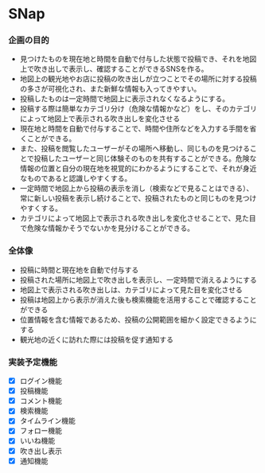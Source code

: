 # SNap

### 企画の目的
* 見つけたものを現在地と時間を自動で付与した状態で投稿でき、それを地図上で吹き出しで表示し、確認することができるSNSを作る。 
* 地図上の観光地やお店に投稿の吹き出しが立つことでその場所に対する投稿の多さが可視化され、また新鮮な情報も入ってきやすい。 
* 投稿したものは一定時間で地図上に表示されなくなるようにする。 
* 投稿する際は簡単なカテゴリ分け（危険な情報かなど）をし、そのカテゴリによって地図上で表示される吹き出しを変化させる 
* 現在地と時間を自動で付与することで、時間や住所などを入力する手間を省くことができる。 
* また、投稿を閲覧したユーザーがその場所へ移動し、同じものを見つけることで投稿したユーザーと同じ体験そのものを共有することができる。危険な情報の位置と自分の現在地を視覚的にわかるようにすることで、それが身近なものであると認識しやすくする。 
* 一定時間で地図上から投稿の表示を消し（検索などで見ることはできる）、常に新しい投稿を表示し続けることで、投稿されたものと同じものを見つけやすくする。 
* カテゴリによって地図上で表示される吹き出しを変化させることで、見た目で危険な情報かそうでないかを見分けることができる。 

### 全体像 
* 投稿に時間と現在地を自動で付与する 
* 投稿された場所に地図上で吹き出しを表示し、一定時間で消えるようにする 
* 地図上で表示される吹き出しは、カテゴリによって見た目を変化させる 
* 投稿は地図上から表示が消えた後も検索機能を活用することで確認することができる 
* 位置情報を含む情報であるため、投稿の公開範囲を細かく設定できるようにする 
* 観光地の近くに訪れた際には投稿を促す通知する 

### 実装予定機能
- [x] ログイン機能
- [x] 投稿機能
- [x] コメント機能
- [x] 検索機能
- [x] タイムライン機能
- [x] フォロー機能
- [x] いいね機能
- [x] 吹き出し表示
- [x] 通知機能

